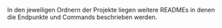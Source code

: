 In den jeweiligen Ordnern der Projekte liegen weitere READMEs in denen die Endpunkte und Commands beschrieben werden.
